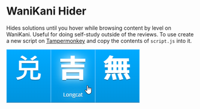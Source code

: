 # WaniKani Hider

Hides solutions until you hover while browsing content by level on WaniKani. Useful for doing self-study outside of the reviews. To use create a new script on [Tampermonkey](http://tampermonkey.net/) and copy the contents of `script.js` into it.

![Example](example.png)
